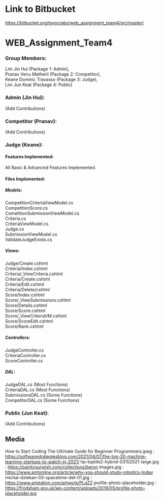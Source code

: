 # Link to Bitbucket 
https://bitbucket.org/toyocrabs/web_assignment_team4/src/master/

# WEB_Assignment_Team4
### Group Members:  
Lim Jin Hui (Package 1: Admin),   
Pranav Venu Matheril (Package 2: Competitor),  
Keane Dominic Travasso (Package 3: Judge),  
Lim Jun Keat (Package 4: Public)  

### Admin (Jin Hui):  
(Add Contributions)

### Competitor (Pranav):  
(Add Contributions)

### Judge (Keane):  

#### Features Implemented:  
All Basic & Advanced Features Implemented.  

#### Files Implemented:  
##### Models:  
CompetitionCriteriaViewModel.cs  
CompetitionScore.cs  
CometitionSubmissionViewModel.cs  
Criteria.cs  
CriteriaViewModel.cs  
Judge.cs  
SubmissionViewModel.cs  
ValidateJudgeExists.cs  
  
##### Views:  
Judge/Create.cshtml  
Criteria/Index.cshtml  
Criteria/_ViewCriteria.cshtml  
Criteria/Create.cshtml  
Criteria/Edit.cshtml  
Criteria/Delete/cshtml  
Score/Index.cshtml  
Score/_ViewSubmissions.cshtml  
Score/Details.cshtml  
Score/Score.cshtml  
Score/_ViewCriteriaVM.cshtml  
Score/ScoreEdit.cshtml  
Score/Rank.cshtml  
  
##### Controllers:  
JudgeController.cs  
CriteriaController.cs  
ScoreController.cs  
  
##### DAL:  
JudgeDAL.cs (Most Functions)  
CriteriaDAL.cs (Most Functions)  
SubmissionsDAL.cs (Some Functions)  
CompetitorDAL.cs (Some Functions)  
  
### Public (Jun Keat):  
(Add Contributions)  

## Media 
How to Start Coding The Ultimate Guide for Beginner Programmers.jpeg : https://softwarestrategiesblog.com/2021/04/07/the-top-20-machine-learning-startups-to-watch-in-2021/
hp-toptile2-hybrid-03152021-large.jpg : https://paintyourwish.com/collections/baron
images.jpg : https://www.amtonline.org/article/why-you-should-study-robotics-today
michal-dziekan-03-spacetime-det-01.jpg : https://www.artstation.com/artwork/PLqZZ
profile-photo-placeholder.jpg : https://frodsham.gov.uk/wp-content/uploads/2019/05/profile-photo-placeholder.jpg
